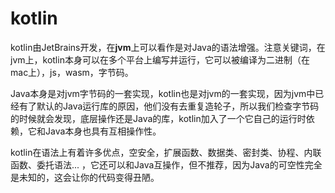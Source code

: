# kotlin

kotlin由JetBrains开发，在**jvm**上可以看作是对Java的语法增强。注意关键词，在jvm上，kotlin本身可以在多个平台上编写并运行，它可以被编译为二进制（在mac上），js，wasm，字节码。

Java本身是对jvm字节码的一套实现，kotlin也是对jvm的一套实现，因为jvm中已经有了默认的Java运行库的原因，他们没有去重复造轮子，所以我们检查字节码的时候就会发现，底层操作还是Java的库，kotlin加入了一个它自己的运行时依赖，它和Java本身也具有互相操作性。

kotlin在语法上有着许多优点，空安全，扩展函数、数据类、密封类、协程、内联函数、委托语法... ，它还可以和Java互操作，但不推荐，因为Java的可空性完全是未知的，这会让你的代码变得丑陋。
